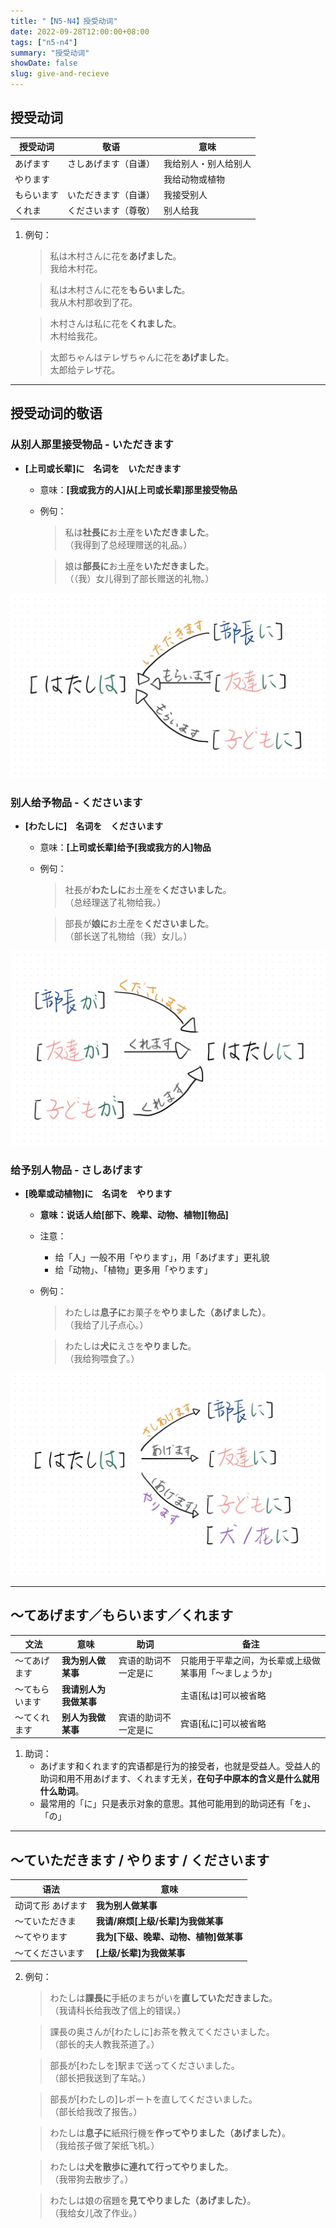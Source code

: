 ```yaml
---
title: "【N5-N4】授受动词"
date: 2022-09-28T12:00:00+08:00
tags: ["n5-n4"]
summary: "授受动词"
showDate: false
slug: give-and-recieve
---
```


## 授受动词

| 授受动词 | 敬语 | 意味 |
| --- | --- | --- |
| あげます | さしあげます（自谦） | 我给别人・别人给别人 |
| やります || 我给动物或植物 |
| もらいます | いただきます（自谦） | 我接受别人 |
| くれま | くださいます（尊敬） | 别人给我 |

1. 例句：
    > 私は木村さんに花を**あげました**。   
    我给木村花。

    > 私は木村さんに花を**もらいました**。  
    我从木村那收到了花。

    > 木村さんは私に花を**くれました**。  
    木村给我花。

    > 太郎ちゃんはテレザちゃんに花を**あげました**。  
    太郎给テレザ花。

---
## 授受动词的敬语
### 从别人那里接受物品 - いただきます
- **[上司或长辈]に　名词を　いただきます** 
    - 意味：**[我或我方的人]从[上司或长辈]那里接受物品**
    - 例句：
        > 私は**社長に**お土産を**いただきました**。  
         （我得到了总经理赠送的礼品。）

        > 娘は**部長に**お土産を**いただきました**。  
         （（我）女儿得到了部长赠送的礼物。）

![](recieve-from.jpg)


### 别人给予物品 - くださいます
- **[わたしに]　名词を　くださいます**
    - 意味：**[上司或长辈]给予[我或我方的人]物品**
    - 例句：
        > 社長が**わたしに**お土産を**くださいました**。  
         （总经理送了礼物给我。）
        
        > 部長が**娘に**お土産を**くださいました**。  
         （部长送了礼物给（我）女儿。）

![](people-give-it-to-me.jpg)


### 给予别人物品 - さしあげます
- **[晚辈或动植物]に　名词を　やります**
    - **意味：说话人给[部下、晚辈、动物、植物][物品]**
    - 注意：
        - 给「人」一般不用「やります」，用「あげます」更礼貌
        - 给「动物」、「植物」更多用「やります」
    - 例句：
        > わたしは**息子に**お菓子を**やりました（あげました）**。  
         （我给了儿子点心。）

        > わたしは**犬に**えさを**やりました**。  
         （我给狗喂食了。）

![](give-it-to.jpg)

---
## 〜てあげます／もらいます／くれます
| 文法 |意味 | 助词 | 备注 |
| --- | --- | --- | --- |
| 〜てあげます | **我为别人做某事** | 宾语的助词不一定是に | 只能用于平辈之间，为长辈或上级做某事用「～ましょうか」 |
| 〜てもらいます | **我请别人为我做某事** | | 主语[私は]可以被省略 |
| 〜てくれます | **别人为我做某事** | 宾语的助词不一定是に | 宾语[私に]可以被省略 |

1. 助词：
    - あげます和くれます的宾语都是行为的接受者，也就是受益人。受益人的助词和用不用あげます、くれます无关，**在句子中原本的含义是什么就用什么助词**。
    - 最常用的「に」只是表示对象的意思。其他可能用到的助词还有「を」、「の」

---
## 〜ていただきます / やります / くださいます

| 语法 | 意味 |
| --- | --- |
| 动词て形 あげます | **我为别人做某事** |
| 〜ていただきま | **我请/麻烦[上级/长辈]为我做某事** |
| 〜てやります | **我为[下级、晚辈、动物、植物]做某事** |
| 〜てくださいます | **[上级/长辈]为我做某事** |

2. 例句：
    > わたしは**課長に**手紙のまちがいを**直していただきました**。  
     （我请科长给我改了信上的错误。）
    
    > 課長の奥さんが[わたしに]お茶を教えてくださいました。  
     （部长的夫人教我茶道了。）

    > 部長が[わたしを]駅まで送ってくださいました。  
     （部长把我送到了车站。）

    > 部長が[わたしの]レポートを直してくださいました。  
     （部长给我改了报告。）

    > わたしは**息子に**紙飛行機を**作ってやりました（あげました）**。  
     （我给孩子做了架纸飞机。）

    > わたしは**犬を散歩に連れて行ってやりました**。  
     （我带狗去散步了。）

    > わたしは娘の宿題を**見てやりました（あげました）**。  
     （我给女儿改了作业。）